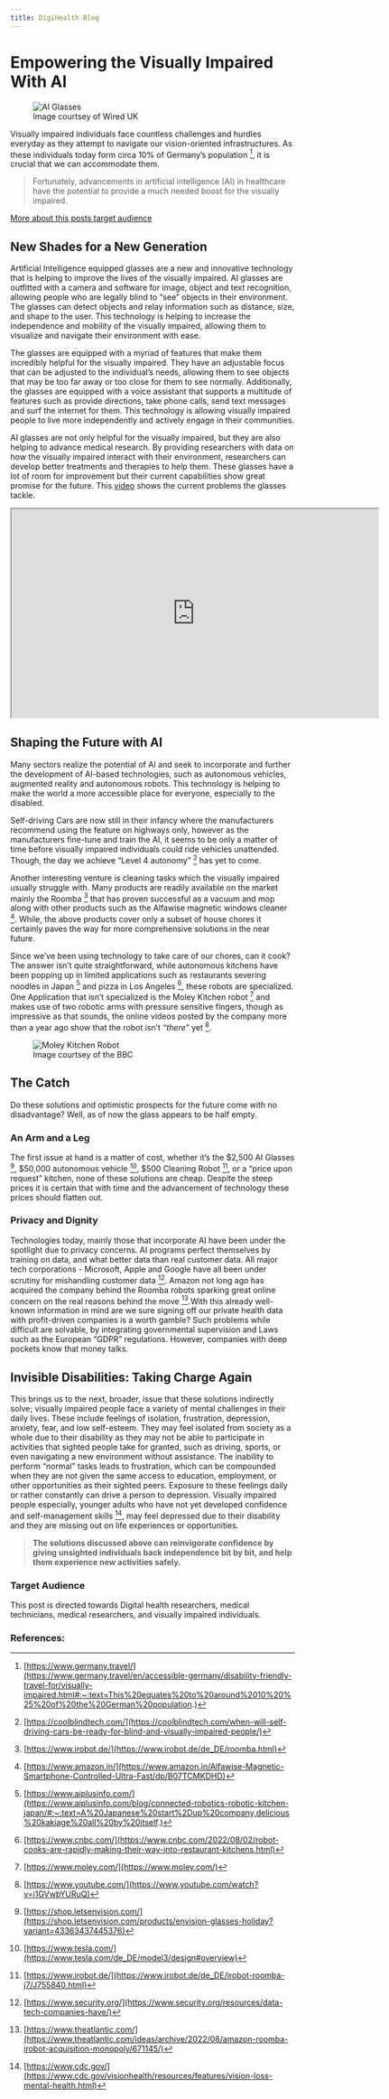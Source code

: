 ```yaml
---
title: DigiHealth Blog
---
```


# Empowering the Visually Impaired With AI

<figure>
  <img src="https://raw.githubusercontent.com/Karim-Haidar/22W/pages/png.png" alt="AI Glasses">
  <figcaption>Image courtsey of Wired UK</figcaption>
</figure>


Visually impaired individuals face countless challenges and hurdles everyday as they attempt to navigate our vision-oriented infrastructures. As these individuals today form circa 10% of Germany’s population [^1], it is crucial that we can accommodate them.

>
> Fortunately, advancements in artificial intelligence (AI) in healthcare have the potential to provide a much needed boost for the visually impaired.
>

<a href="#target-audience">More about this posts target audience</a>

## New Shades for a New Generation

Artificial Intelligence equipped glasses are a new and innovative technology that is helping to improve the lives of the visually impaired. AI glasses are outfitted with a camera and software for image, object and text recognition, allowing people who are legally blind to “see” objects in their environment. The glasses can detect objects and relay information such as distance, size, and shape to the user. This technology is helping to increase the independence and mobility of the visually impaired, allowing them to visualize and navigate their environment with ease.

The glasses are equipped with a myriad of features that make them incredibly helpful for the visually impaired. They have an adjustable focus that can be adjusted to the individual’s needs, allowing them to see objects that may be too far away or too close for them to see normally. Additionally, the glasses are equipped with a voice assistant that supports a multitude of features such as provide directions, take phone calls, send text messages and surf the internet for them. This technology is allowing visually impaired people to live more independently and actively engage in their communities.

AI glasses are not only helpful for the visually impaired, but they are also helping to advance medical research. By providing researchers with data on how the visually impaired interact with their environment, researchers can develop better treatments and therapies to help them. These glasses have a lot of room for improvement but their current capabilities show great promise for the future. This <a href="https://www.youtube.com/watch?v=9ehENnq2EFo">video</a> shows the current problems the glasses tackle.

<iframe width="650" height="370" src="https://www.youtube.com/embed/9ehENnq2EFo" title="YouTube video player showcasing Envsion Glasses"></iframe>


## Shaping the Future with AI

Many sectors realize the potential of AI and seek to incorporate and further the development of AI-based technologies, such as autonomous vehicles, augmented reality and autonomous robots. This technology is helping to make the world a more accessible place for everyone, especially to the disabled.

Self-driving Cars are now still in their infancy where the manufacturers recommend using the feature on highways only, however as the manufacturers fine-tune and train the AI, it seems to be only a matter of time before visually impaired individuals could ride vehicles unattended. Though, the day we achieve “Level 4 autonomy” [^2] has yet to come.

Another interesting venture is cleaning tasks which the visually impaired usually struggle with. Many products are readily available on the market mainly the Roomba [^3] that has proven successful as a vacuum and mop along with other products such as the Alfawise magnetic windows cleaner [^4]. While, the above products cover only a subset of house chores it certainly paves the way for more comprehensive solutions in the near future.

Since we’ve been using technology to take care of our chores, can it cook? The answer isn’t quite straightforward, while autonomous kitchens have been popping up in limited applications such as restaurants severing noodles in Japan [^5] and pizza in Los Angeles [^6], these robots are specialized. One Application that isn’t specialized is the Moley Kitchen robot [^7] and makes use of two robotic arms with pressure sensitive fingers, though as impressive as that sounds, the online videos posted by the company more than a year ago show that the robot isn’t *“there”* yet [^8].

<figure>
  <img src="https://ichef.bbci.co.uk/news/976/cpsprodpb/12BF9/production/_122239767_moleyrobotics2.jpg" alt="Moley Kitchen Robot">
  <figcaption>Image courtsey of the BBC</figcaption>
</figure>



## The Catch

Do these solutions and optimistic prospects for the future come with no disadvantage? Well, as of now the glass appears to be half empty.


### An Arm and a Leg

The first issue at hand is a matter of cost, whether it’s the $2,500 AI Glasses [^9], $50,000 autonomous vehicle [^10], $500 Cleaning Robot [^11], or a “price upon request” kitchen, none of these solutions are cheap. Despite the steep prices it is certain that with time and the advancement of technology these prices should flatten out.


### Privacy and Dignity

Technologies today, mainly those that incorporate AI have been under the spotlight due to privacy concerns. AI programs perfect themselves by training on data, and what better data than real customer data. All major tech corporations - Microsoft, Apple and Google have all been under scrutiny for mishandling customer data [^12]. Amazon not long ago has acquired the company behind the Roomba robots sparking great online concern on the real reasons behind the move [^13].With this already well-known information in mind are we sure signing off our private health data with profit-driven companies is a worth gamble? Such problems while difficult are solvable, by integrating governmental supervision and Laws such as the European “GDPR” regulations. However, companies with deep pockets know that money talks.


## Invisible Disabilities: Taking Charge Again

This brings us to the next, broader, issue that these solutions indirectly solve; visually impaired people face a variety of mental challenges in their daily lives. These include feelings of isolation, frustration, depression, anxiety, fear, and low self-esteem. They may feel isolated from society as a whole due to their disability as they may not be able to participate in activities that sighted people take for granted, such as driving, sports, or even navigating a new environment without assistance. The inability to perform “normal” tasks leads to frustration, which can be compounded when they are not given the same access to education, employment, or other opportunities as their sighted peers. Exposure to these feelings daily or rather constantly can drive a person to depression. Visually impaired people especially, younger adults who have not yet developed confidence and self-management skills [^14], may feel depressed due to their disability and they are missing out on life experiences or opportunities.

   >**The solutions discussed above can reinvigorate confidence by giving unsighted individuals back independence bit by bit, and help them experience new activities safely.**
   

### <span id="target-audience">Target Audience</span>

This post is directed towards Digital health researchers, medical technicians, medical researchers, and visually impaired individuals.


### References:

[^1]: [https://www.germany.travel/](https://www.germany.travel/en/accessible-germany/disability-friendly-travel-for/visually-impaired.html#:~:text=This%20equates%20to%20around%2010%20%25%20of%20the%20German%20population.)
[^2]: [https://coolblindtech.com/](https://coolblindtech.com/when-will-self-driving-cars-be-ready-for-blind-and-visually-impaired-people/)
[^3]: [https://www.irobot.de/](https://www.irobot.de/de_DE/roomba.html)
[^4]: [https://www.amazon.in/](https://www.amazon.in/Alfawise-Magnetic-Smartphone-Controlled-Ultra-Fast/dp/B07TCMKDHD)
[^5]: [https://www.aiplusinfo.com/](https://www.aiplusinfo.com/blog/connected-robotics-robotic-kitchen-japan/#:~:text=A%20Japanese%20start%2Dup%20company,delicious%20kakiage%20all%20by%20itself.)
[^6]: [https://www.cnbc.com/](https://www.cnbc.com/2022/08/02/robot-cooks-are-rapidly-making-their-way-into-restaurant-kitchens.html)
[^7]: [https://www.moley.com/](https://www.moley.com/)
[^8]: [https://www.youtube.com/](https://www.youtube.com/watch?v=i1GVwbYURuQ)
[^9]: [https://shop.letsenvision.com/](https://shop.letsenvision.com/products/envision-glasses-holiday?variant=43363437445376)
[^10]: [https://www.tesla.com/](https://www.tesla.com/de_DE/model3/design#overview)
[^11]: [https://www.irobot.de/](https://www.irobot.de/de_DE/irobot-roomba-j7/J755840.html)
[^12]: [https://www.security.org/](https://www.security.org/resources/data-tech-companies-have/)
[^13]: [https://www.theatlantic.com/](https://www.theatlantic.com/ideas/archive/2022/08/amazon-roomba-irobot-acquisition-monopoly/671145/)
[^14]: [https://www.cdc.gov/](https://www.cdc.gov/visionhealth/resources/features/vision-loss-mental-health.html)
